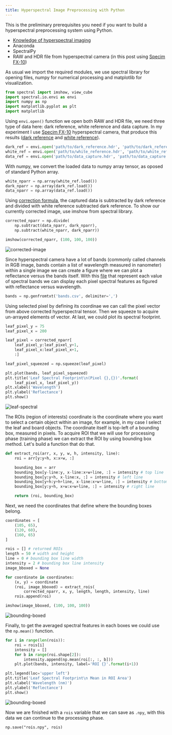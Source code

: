 ```yaml
---
title: Hyperspectral Image Preprocessing with Python
---
```


This is the preliminary prerequisites you need if you want to build a hyperspectral preprocessing system using Python.

- [Knowledge of hyperspectral imaging](https://www.microimages.com/documentation/Tutorials/hyprspec.pdf)
- Anaconda
- SpectralPy
- RAW and HDR file from hyperspectral camera (in this post using [Specim FX-10](https://www.specim.fi/downloads/Specim-FX10-Technical-Datasheet-01.pdf))

As usual we import the required modules, we use spectral library for opening files, numpy for numerical processing and matplotlib for visualization.
```python
from spectral import imshow, view_cube
import spectral.io.envi as envi
import numpy as np
import matplotlib.pyplot as plt
import matplotlib
```
Using `envi.open()` function we open both RAW and HDR file, we need three type of data here: dark reference, white reference and data capture. In my experiment I use [Specim FX-10](https://www.specim.fi/downloads/Specim-FX10-Technical-Datasheet-01.pdf) hyperspectral camera, that produce this results ([dark reference](https://github.com/eufat/skripsi/tree/master/datasets/bisbul/DARK_REF_2/capture) and [white reference](https://github.com/eufat/skripsi/tree/master/datasets/bisbul/WHITE_REF_2/capture)).
```python
dark_ref = envi.open('path/to/dark_reference.hdr', 'path/to/dark_reference.raw')
white_ref = envi.open('path/to/white_reference.hdr', 'path/to/white_reference.raw')
data_ref = envi.open('path/to/data_capture.hdr', 'path/to/data_capture.raw')
```
With numpy, we convert the loaded data to numpy array tensor, as oposed of standard Python array.
```python
white_nparr = np.array(white_ref.load())
dark_nparr = np.array(dark_ref.load())
data_nparr = np.array(data_ref.load())
```
Using [correction formula](https://en.wikipedia.org/wiki/Flat-field_correction), the captured data is subtracted by dark reference and divided with white reference subtracted dark reference. To show our currently corrected image, use imshow from spectral library.
```python
corrected_nparr = np.divide(
    np.subtract(data_nparr, dark_nparr),
    np.subtract(white_nparr, dark_nparr))

imshow(corrected_nparr, (100, 100, 100))
```
![corrected-image](https://eufat.github.io/images/hyperspectral-preprocessing-1.png)

Since hyperspectral camera have a lot of bands (commonly called channels in RGB image, bands contain a list of wavelength measured in nanometer) within a single image we can create a figure where we can plot a reflectance versus the bands itself. With this [file](https://raw.githubusercontent.com/eufat/skripsi/master/notebooks/helpers/bands.csv) that represent each value of spectral bands we can display each pixel spectral features as figured with reflectance versus wavelength.
```python
bands = np.genfromtxt('bands.csv', delimiter=',')
```
Using selected pixel by defining its coordinae we can call the pixel vector from above corrected hyperspectral tensor. Then we squeeze to acquire un-arrayed elements of vector. At last, we could plot its spectral footprint.
```python
leaf_pixel_y = 75
leaf_pixel_x = 200

leaf_pixel = corrected_nparr[
    leaf_pixel_y:leaf_pixel_y+1,
    leaf_pixel_x:leaf_pixel_x+1,
    :]

leaf_pixel_squeezed = np.squeeze(leaf_pixel)

plt.plot(bands, leaf_pixel_squeezed)
plt.title('Leaf Spectral Footprint\n(Pixel {},{})'.format(
    leaf_pixel_x, leaf_pixel_y))
plt.xlabel('Wavelength')
plt.ylabel('Reflectance')
plt.show()
```
![leaf-spectral](https://eufat.github.io/images/hyperspectral-preprocessing-2.png)

The ROIs (region of interests) coordinate is the coordinate where you want to select a certain object within an image, for example, in my case I select the leaf and board objects. The coordinate itself is top-left of a bounding box, measured in pixels. To acquire ROI that we will use for processing phase (training phase) we can extract the ROI by using bounding box method. Let's build a function that do that.
```python
def extract_roi(arr, x, y, w, h, intensity, line):
    roi = arr[y:y+h, x:x+w, :]

    bounding_box = arr
    bounding_box[y-line:y, x-line:x+w+line, :] = intensity # top line
    bounding_box[y:y+h, x-line:x, :] = intensity # left line
    bounding_box[y+h:y+h+line, x-line:x+w+line, :] = intensity # bottom line
    bounding_box[y:y+h, x+w:x+w+line, :] = intensity # right line

    return (roi, bounding_box)
```
Next, we need the coordinates that define where the bounding boxes belong.
```python
coordinates = [
    (105, 65),
    (120, 60),
    (160, 65)
]
```

```python
rois = [] # returned ROIs
length = 50 # width and height
line = 0 # bounding box line width
intensity = 2 # bounding box line intensity
image_bboxed = None

for coordinate in coordinates:
    (x, y) = coordinate
    (roi, image_bboxed) = extract_rois(
        corrected_nparr, x, y, length, length, intensity, line)
    rois.append(roi)

imshow(image_bboxed, (100, 100, 100))
```
![bounding-boxed](https://eufat.github.io/images/hyperspectral-preprocessing-3.png)

Finally, to get the averaged spectral features in each boxes we could use the `np.mean()` function.
```python
for i in range(len(rois)):
    roi = rois[i]
    intensity = []
    for b in range(roi.shape[2]):
        intensity.append(np.mean(roi[:, :, b]))
    plt.plot(bands, intensity, label='ROI {}'.format(i+1))

plt.legend(loc='upper left')
plt.title('Leaf Spectral Footprint\n Mean in ROI Area')
plt.xlabel('Wavelength (nm)')
plt.ylabel('Reflectance')
plt.show()
```
![bounding-boxed](https://eufat.github.io/images/hyperspectral-preprocessing-4.png)

Now we are finished with a `rois` variable that we can save as `.npy`, with this data we can continue to the processing phase.

```
np.save("rois.npy", rois)
```